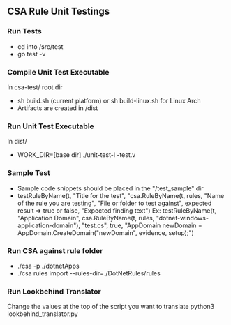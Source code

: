 ## CSA Rule Unit Testings ##

### Run Tests ###
- cd into /src/test
- go test -v

### Compile Unit Test Executable ###
In csa-test/ root dir
- sh build.sh (current platform) or sh build-linux.sh for Linux Arch
- Artifacts are created in /dist

### Run Unit Test Executable ###
In dist/
- WORK_DIR=[base dir] ./unit-test-l -test.v


### Sample Test ###

- Sample code snippets should be placed in the "/test_sample" dir
- testRuleByName(t, "Title for the test", "csa.RuleByName(t, rules, "Name of the rule you are testing", "File or folder to test against", expected result => true or false, "Expected finding text")
Ex: testRuleByName(t, "Application Domain", csa.RuleByName(t, rules, "dotnet-windows-application-domain"), "test.cs", true, "AppDomain newDomain = AppDomain.CreateDomain(\"newDomain\", evidence, setup);")

### Run CSA against rule folder ###
- ./csa -p ./dotnetApps
- ./csa rules import --rules-dir=./DotNetRules/rules

### Run Lookbehind Translator ###
Change the values at the top of the script you want to translate
python3 lookbehind_translator.py